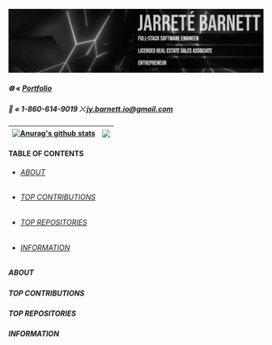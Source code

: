 ![Banner](https://github.com/jarretebarnett/jarretebarnett/blob/main/widebanner.png)
##### 🌐 « <a href="https://jarretebarnett.github.io">Portfolio</a>
##### 📱 « 1-860-614-9019 ⤬ jy.barnett.io@gmail.com
| <a href="https://github.com/anuraghazra/github-readme-stats"><img align="center" src="https://github-readme-stats.vercel.app/api?username=jarretebarnett&hide=stars&show_icons=true&theme=algolia" alt="Anurag's github stats" /></a> | <a href="https://github.com/anuraghazra/github-readme-stats"><img align="center" src="https://github-readme-stats.vercel.app/api/top-langs/?username=jarretebarnett&layout=compact&theme=algolia" /></a> |
| ------------- | ------------- |

#### TABLE OF CONTENTS
* ###### [ABOUT](#about)
* ###### [TOP CONTRIBUTIONS](#top-contributions)
* ###### [TOP REPOSITORIES](#top-repositories)
* ###### [INFORMATION](#information)

##### ABOUT
##### TOP CONTRIBUTIONS
##### TOP REPOSITORIES
##### INFORMATION
